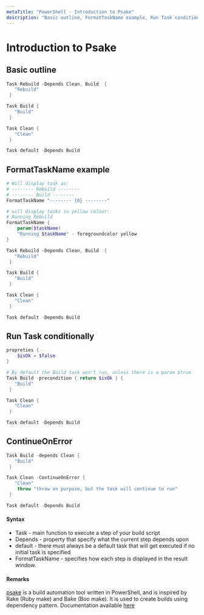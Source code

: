 ```yaml
---
metaTitle: "PowerShell - Introduction to Psake"
description: "Basic outline, FormatTaskName example, Run Task conditionally, ContinueOnError"
---
```


# Introduction to Psake



## Basic outline


```powershell
Task Rebuild -Depends Clean, Build  {
   "Rebuild"
 }

Task Build {
   "Build"
 }

Task Clean {
   "Clean"
 }

Task default -Depends Build

```



## FormatTaskName example


```powershell
# Will display task as:
# -------- Rebuild --------
# -------- Build --------
FormatTaskName "-------- {0} --------"  

# will display tasks in yellow colour:
# Running Rebuild  
FormatTaskName {
    param($taskName)
    "Running $taskName" - foregroundcolor yellow
}

Task Rebuild -Depends Clean, Build  {
   "Rebuild"
 }

Task Build {
   "Build"
 }

Task Clean {
   "Clean"
 }

Task default -Depends Build

```



## Run Task conditionally


```powershell
propreties { 
    $isOk = $false
}

# By default the Build task won't run, unless there is a param $true
Task Build -precondition { return $isOk } {
   "Build"
 }

Task Clean {
   "Clean"
 }

Task default -Depends Build

```



## ContinueOnError


```powershell
Task Build -depends Clean {
   "Build"
 }

Task Clean -ContinueOnError {
   "Clean"
    throw "throw on purpose, but the task will continue to run"
 }

Task default -Depends Build

```



#### Syntax


- Task - main function to execute a step of your build script
- Depends - property that specify what the current step depends upon
- default - there must always be a default task that will get executed if no initial task is specified
- FormatTaskName - specifies how each step is displayed in the result window.



#### Remarks


[psake](https://github.com/psake/psake) is a build automation tool written in PowerShell, and is inspired by Rake (Ruby make) and Bake (Boo make).  It is used to create builds using dependency pattern.
Documentation available [here](http://psake.readthedocs.io/en/latest/)

